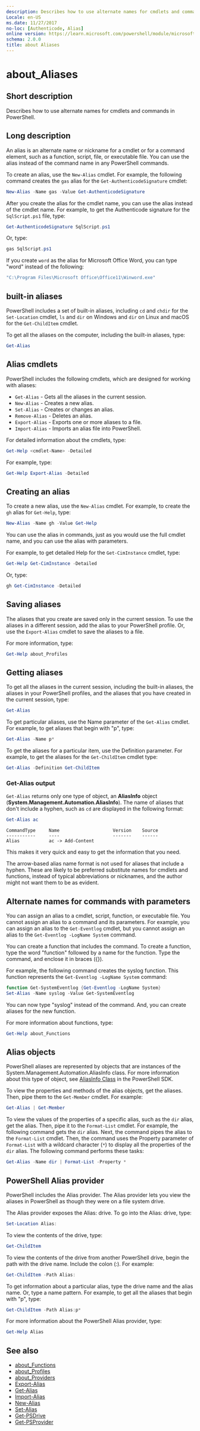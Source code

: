 ```yaml
---
description: Describes how to use alternate names for cmdlets and commands in PowerShell.
Locale: en-US
ms.date: 11/27/2017
no-loc: [Authenticode, Alias]
online version: https://learn.microsoft.com/powershell/module/microsoft.powershell.core/about/about_aliases?view=powershell-7.3&WT.mc_id=ps-gethelp
schema: 2.0.0
title: about Aliases
---
```

# about_Aliases

## Short description
Describes how to use alternate names for cmdlets and commands in PowerShell.

## Long description

An alias is an alternate name or nickname for a cmdlet or for a command
element, such as a function, script, file, or executable file. You can use the
alias instead of the command name in any PowerShell commands.

To create an alias, use the `New-Alias` cmdlet. For example, the following
command creates the `gas` alias for the `Get-AuthenticodeSignature` cmdlet:

```powershell
New-Alias -Name gas -Value Get-AuthenticodeSignature
```

After you create the alias for the cmdlet name, you can use the alias instead
of the cmdlet name. For example, to get the Authenticode signature for the
`SqlScript.ps1` file, type:

```powershell
Get-AuthenticodeSignature SqlScript.ps1
```

Or, type:

```powershell
gas SqlScript.ps1
```

If you create `word` as the alias for Microsoft Office Word, you can type
"word" instead of the following:

```powershell
"C:\Program Files\Microsoft Office\Office11\Winword.exe"
```

## built-in aliases

PowerShell includes a set of built-in aliases, including `cd` and `chdir` for
the `Set-Location` cmdlet, `ls` and `dir` on Windows and `dir` on Linux and
macOS for the `Get-ChildItem` cmdlet.

To get all the aliases on the computer, including the built-in aliases, type:

```powershell
Get-Alias
```

## Alias cmdlets

PowerShell includes the following cmdlets, which are designed for working with
aliases:

- `Get-Alias` - Gets all the aliases in the current session.
- `New-Alias` - Creates a new alias.
- `Set-Alias` - Creates or changes an alias.
- `Remove-Alias` - Deletes an alias.
- `Export-Alias` - Exports one or more aliases to a file.
- `Import-Alias` - Imports an alias file into PowerShell.

For detailed information about the cmdlets, type:

```powershell
Get-Help <cmdlet-Name> -Detailed
```

For example, type:

```powershell
Get-Help Export-Alias -Detailed
```

## Creating an alias

To create a new alias, use the `New-Alias` cmdlet. For example, to create the
`gh` alias for `Get-Help`, type:

```powershell
New-Alias -Name gh -Value Get-Help
```

You can use the alias in commands, just as you would use the full cmdlet name,
and you can use the alias with parameters.

For example, to get detailed Help for the `Get-CimInstance` cmdlet, type:

```powershell
Get-Help Get-CimInstance -Detailed
```

Or, type:

```powershell
gh Get-CimInstance -Detailed
```

## Saving aliases

The aliases that you create are saved only in the current session. To use the
aliases in a different session, add the alias to your PowerShell profile. Or,
use the `Export-Alias` cmdlet to save the aliases to a file.

For more information, type:

```powershell
Get-Help about_Profiles
```

## Getting aliases

To get all the aliases in the current session, including the built-in aliases,
the aliases in your PowerShell profiles, and the aliases that you have created
in the current session, type:

```powershell
Get-Alias
```

To get particular aliases, use the Name parameter of the `Get-Alias` cmdlet. For
example, to get aliases that begin with "p", type:

```powershell
Get-Alias -Name p*
```

To get the aliases for a particular item, use the Definition parameter. For
example, to get the aliases for the `Get-ChildItem` cmdlet type:

```powershell
Get-Alias -Definition Get-ChildItem
```

### Get-Alias output

`Get-Alias` returns only one type of object, an **AliasInfo** object
(**System.Management.Automation.AliasInfo**). The name of aliases that don't
include a hyphen, such as `cd` are displayed in the following format:

```powershell
Get-Alias ac
```

```Output
CommandType     Name                    Version    Source
-----------     ----                    -------    ------
Alias           ac -> Add-Content
```

This makes it very quick and easy to get the information that you need.

The arrow-based alias name format is not used for aliases that include a
hyphen. These are likely to be preferred substitute names for cmdlets and
functions, instead of typical abbreviations or nicknames, and the author might
not want them to be as evident.

## Alternate names for commands with parameters

You can assign an alias to a cmdlet, script, function, or executable file. You
cannot assign an alias to a command and its parameters. For example, you can
assign an alias to the `Get-Eventlog` cmdlet, but you cannot assign an alias
to the `Get-Eventlog -LogName System` command.

You can create a function that includes the command. To create a function,
type the word "function" followed by a name for the function. Type the
command, and enclose it in braces ({}).

For example, the following command creates the syslog function. This function
represents the `Get-Eventlog -LogName System` command:

```powershell
function Get-SystemEventlog {Get-Eventlog -LogName System}
Set-Alias -Name syslog -Value Get-SystemEventlog
```

You can now type "syslog" instead of the command. And, you can create aliases
for the new function.

For more information about functions, type:

```powershell
Get-Help about_Functions
```

## Alias objects

PowerShell aliases are represented by objects that are instances of the
System.Management.Automation.AliasInfo class. For more information about this
type of object, see [AliasInfo Class][aliasinfo] in the PowerShell SDK.

To view the properties and methods of the alias objects, get the aliases.
Then, pipe them to the `Get-Member` cmdlet. For example:

```powershell
Get-Alias | Get-Member
```

To view the values of the properties of a specific alias, such as the `dir`
alias, get the alias. Then, pipe it to the `Format-List` cmdlet. For example,
the following command gets the `dir` alias. Next, the command pipes the alias
to the `Format-List` cmdlet. Then, the command uses the Property parameter of
`Format-List` with a wildcard character (`*`) to display all the properties of
the `dir` alias. The following command performs these tasks:

```powershell
Get-Alias -Name dir | Format-List -Property *
```

## PowerShell Alias provider

PowerShell includes the Alias provider. The Alias provider lets you view the
aliases in PowerShell as though they were on a file system drive.

The Alias provider exposes the Alias: drive. To go into the Alias: drive,
type:

```powershell
Set-Location Alias:
```

To view the contents of the drive, type:

```powershell
Get-ChildItem
```

To view the contents of the drive from another PowerShell drive, begin the
path with the drive name. Include the colon (:). For example:

```powershell
Get-ChildItem -Path Alias:
```

To get information about a particular alias, type the drive name and the alias
name. Or, type a name pattern. For example, to get all the aliases that begin
with "p", type:

```powershell
Get-ChildItem -Path Alias:p*
```

For more information about the PowerShell Alias provider, type:

```powershell
Get-Help Alias
```

## See also

- [about_Functions](about_Functions.md)
- [about_Profiles](about_Profiles.md)
- [about_Providers](about_Providers.md)
- [Export-Alias](xref:Microsoft.PowerShell.Utility.Export-Alias)
- [Get-Alias](xref:Microsoft.PowerShell.Utility.Get-Alias)
- [Import-Alias](xref:Microsoft.PowerShell.Utility.Import-Alias)
- [New-Alias](xref:Microsoft.PowerShell.Utility.New-Alias)
- [Set-Alias](xref:Microsoft.PowerShell.Utility.Set-Alias)
- [Get-PSDrive](xref:Microsoft.PowerShell.Management.Get-PSDrive)
- [Get-PSProvider](xref:Microsoft.PowerShell.Management.Get-PSProvider)

<!-- External links -->
[aliasinfo]: /dotnet/api/system.management.automation.aliasinfo
